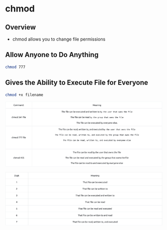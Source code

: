 # chmod

## Overview

* chmod allows you to change file permissions

## Allow Anyone to Do Anything

```bash
chmod 777
```

## Gives the Ability to Execute File for Everyone

```bash
chmod +x filename
```

![](../.gitbook/assets/chmod-1.png)

![](../.gitbook/assets/chmod-2.png)

